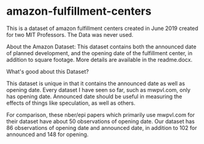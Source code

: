 # amazon-fulfillment-centers

This is a dataset of amazon fulfillment centers created in June 2019 created for two MIT Professors. The Data was never used.

About the Amazon Dataset:
This dataset contains both the announced date of planned development, and the opening date of the fulfillment center, in addition to square footage. More details are available in the readme.docx.

What's good about this Dataset?

This dataset is unique in that it contains the announced date as well as opening date. Every dataset I have seen so far, such as mwpvl.com, only has opening date. Announced date should be useful in measuring the effects of things like speculation, as well as others.

For comparison, these nber/epi papers which primarily use mwpvl.com for their dataset have about 50 observations of opening date. Our dataset has 86 observations of opening date and announced date, in addition to 102 for announced and 148 for opening.
